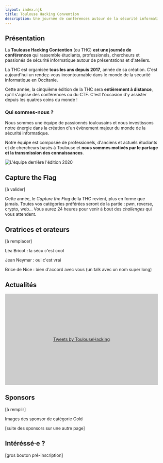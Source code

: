 ```yaml
---
layout: index.njk
title: Toulouse Hacking Convention
description: Une journée de conférences autour de la sécurité informatique, 100% en ligne cette année.
---
```


<h2 id="intro">Présentation</h2>

La **Toulouse Hacking Contention** (ou THC) **est une journée de conférences** qui rassemble étudiants, professionels, chercheurs et passionés de sécurité informatique autour de présentations et d'ateliers.

La THC est organisée **tous les ans depuis 2017**, année de sa création. C'est aujourd'hui un rendez-vous incontournable dans le monde de la sécurité informatique en Occitanie.

Cette année, la cinquième édition de la THC sera **entièrement à distance**, qu'il s'agisse des conférences ou du CTF. C'est l'occasion d'y assister depuis les quatres coins du monde !

<div class="text-and-image"><div class="text">

### Qui sommes-nous ?

Nous sommes une équipe de passionnés toulousains et nous investissons notre énergie dans la création d'un évènement majeur du monde de la sécurité informatique.

Notre équipe est composée de professionels, d'anciens et actuels étudiants et de chercheurs basés à Toulouse et **nous sommes motivés par le partage et la transmission des connaissances**.

</div>
<div class="image"><img src="url:~/resources/team.jpg?width=960&as=webp" alt="L'équipe derrière l'édition 2020"></div>

</div>

<h2 id="ctf">Capture the Flag</h2>

[à valider]

Cette année, le _Capture the Flag_ de la THC revient, plus en forme que jamais. Toutes vos catégories préférées seront de la partie : pwn, reverse, crypto, web… Vous aurez 24 heures pour venir à bout des _challenges_ qui vous attendent.

<!-- - EN SAVOIR PLUS -->

## Oratrices et orateurs

[à remplacer]

Léa Bricot : la sécu c'est cool

Jean Neymar : oui c'est vrai

Brice de Nice : bien d'accord avec vous (un talk avec un nom super long)

<h2 id="news">Actualités</h2>

<a class="twitter-timeline" data-height="400" data-dnt="true" data-theme="light" href="https://twitter.com/ToulouseHacking?ref_src=twsrc%5Etfw" style="display: block; height: 300px; background: #ccc; line-height: 300px;  text-align: center;">Tweets by ToulouseHacking</a>
<script async src="https://platform.twitter.com/widgets.js" charset="utf-8"></script>

<h2 id="sponsors">Sponsors</h2>

[à remplir]

Images des sponsor de catégorie Gold

[suite des sponsors sur une autre page]

## Intéréssé·e ?

[gros bouton pré-inscription]
